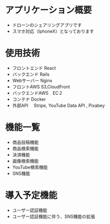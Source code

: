 # アプリケーション概要
- ドローンのシェアリングアプリです
- スマホ対応（IphoneX）となっております
# 使用技術
- フロントエンド  React
- バックエンド   Rails
- Webサーバー  Nginx
- フロントAWS   S3,CloudFront
- バックエンドAWS　EC２
- コンテナ     Docker
- 外部API　   Stripe, YouTube Data API , Pixabey
# 機能一覧
- 商品投稿機能
- 商品検索機能
- 決済機能
- 画像検索機能
- YouTube検索機能
- SNS機能
# 導入予定機能
- ユーザー認証機能
- ユーザー認証機能に伴う、SNS機能の拡張
